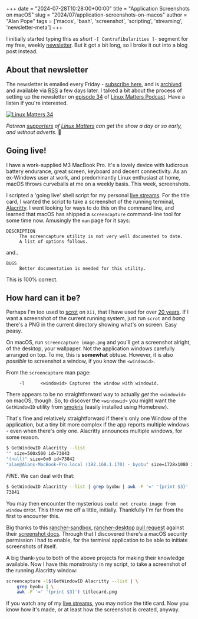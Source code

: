 +++
date = "2024-07-28T10:28:00+00:00"
title = "Application Screenshots on macOS"
slug = "2024/07/application-screenshots-on-macos"
author = "Alan Pope"
tags = ['macos', 'bash', 'screenshot', 'scripting', 'streaming', 'newsletter-meta']
+++

I initially started typing this as *short* `-[ Contrafibularities ]-` segment for my free, weekly [newsletter](https://newsletter.popey.com/). But it got a bit long, so I broke it out into a blog post instead.

## About that newsletter

The newsletter is emailed every Friday - [subscribe here](https://newsletter.popey.com/subscription/form), and is [archived](https://newsletter.popey.com/archive) and available via [RSS](https://newsletter.popey.com/archive.xml) a few days later. I talked a bit about the process of setting up the newsletter on [episode 34](https://linuxmatters.sh/34/) of [Linux Matters Podcast](https://linuxmatters.sh/). Have a listen if you're interested.

[![Linux Matters 34](/blog/images/2024-02-20/linuxmatters-banner-3000x750_30.png)](https://linuxmatters.sh/34/)

*Patreon [supporters](https://linuxmatters.sh/support) of [Linux Matters](https://linuxmatters.sh/) can get the show a day or so early, and without adverts.* 🙏

## Going live!

I have a work-supplied M3 MacBook Pro. It's a lovely device with ludicrous battery endurance, great screen, keyboard and decent connectivity. As an ex-Windows user at work, and predominantly Linux enthusiast at home, macOS throws curveballs at me on a weekly basis. This week, screenshots.

I scripted a 'going live' shell script for my personal [live streams](https://www.youtube.com/@AlanPope/streams). For the title card, I wanted the script to take a screenshot of the running terminal, [Alacritty](https://github.com/alacritty/alacritty). I went looking for ways to do this on the command line, and learned that macOS has shipped a `screencapture` command-line tool for some time now. Amusingly the `man` page for it says:

```text
DESCRIPTION
     The screencapture utility is not very well documented to date.
     A list of options follows.
```

and..

```text
BUGS
     Better documentation is needed for this utility.
```

This is 100% correct.

## How hard can it be?

Perhaps I'm too used to [scrot](https://en.wikipedia.org/wiki/Scrot) on `X11`, that I have used for over [20 years](https://mastodon.social/@popey/112803904854241024). If I want a screenshot of the current running system, just run `scrot` and *bang* there's a PNG in the current directory showing what's on screen. Easy peasy.

On macOS, run `screencapture image.png` and you'll get a screenshot alright, of the desktop, your wallpaper. Not the application windows carefully arranged on top. To me, this is **somewhat** obtuse. However, it is also *possible* to screenshot a window, if you know the `<windowid>`. 

From the `screencapture` man page:

```text
     -l      <windowid> Captures the window with windowid.
````

There appears to be no straightforward way to actually *get* the `<windowid>` on macOS, though. So, to discover the `<windowid>` you might want the `GetWindowID` utility from [smokris](https://github.com/smokris/GetWindowID) (easily installed using Homebrew). 

That's fine and relatively straightforward if there's only one Window of the application, but a tiny bit more complex if the app reports multiple windows - even when there's only one. Alacritty announces multiple windows, for some reason.

```bash
$ GetWindowID Alacritty --list
"" size=500x500 id=73843
"(null)" size=0x0 id=73842
"alan@Alans-MacBook-Pro.local (192.168.1.170) - byobu" size=1728x1080 id=73841
```

*FINE*. We can deal with that:

```bash
$ GetWindowID Alacritty --list | grep byobu | awk -F '=' '{print $3}'
73841
```

You may then encounter the mysterious `could not create image from window` error. This threw me off a little, initially. Thankfully I'm far from the first to encounter this. 

Big thanks to this [rancher-sandbox](https://github.com/rancher-sandbox/), [rancher-desktop](https://github.com/rancher-sandbox/rancher-desktop/) [pull request](https://github.com/rancher-sandbox/rancher-desktop/pull/4900/files) against their [screenshot docs](https://github.com/rancher-sandbox/rancher-desktop/blob/main/screenshots/README.md). Through that I discovered there's a macOS security permission I had to enable, for the terminal application to be able to initiate screenshots of itself. 

A big thank-you to both of the above projects for making their knowledge available. Now I have this monstrosity in my script, to take a screenshot of the running Alacritty window:

```bash
screencapture -l$(GetWindowID Alacritty --list | \
	grep byobu | \
	awk -F '=' '{print $3}') titlecard.png
```

If you watch any of my [live streams](https://www.youtube.com/@AlanPope/streams), you may notice the title card. Now you know how it's made, or at least how the screenshot is created, anyway.

